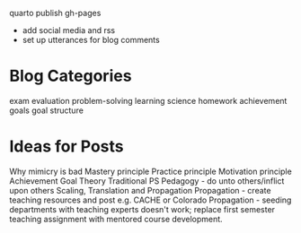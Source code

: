 quarto publish gh-pages

* add social media and rss
* set up utterances for blog comments

# Blog Categories
exam
evaluation
problem-solving
learning science
homework
achievement goals
goal structure

# Ideas for Posts
Why mimicry is bad
Mastery principle
Practice principle
Motivation principle
Achievement Goal Theory
Traditional PS Pedagogy - do unto others/inflict upon others
Scaling, Translation and Propagation
Propagation - create teaching resources and post e.g. CACHE or Colorado
Propagation - seeding departments with teaching experts doesn't work; replace first semester teaching assignment with mentored course development.

